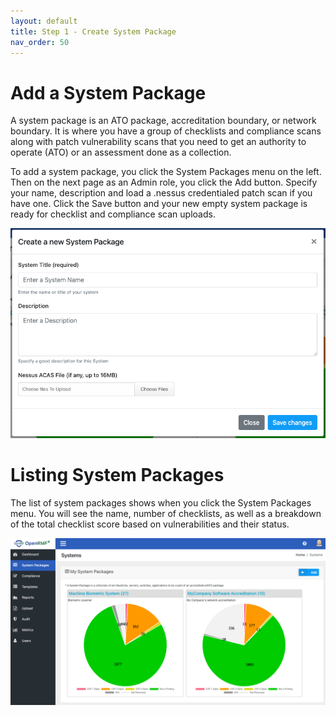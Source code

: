 ```yaml
---
layout: default
title: Step 1 - Create System Package
nav_order: 50
---
```


# Add a System Package

A system package is an ATO package, accreditation boundary, or network boundary. It is where you have a group of checklists and compliance scans along with patch vulnerability scans that you need to get an authority to operate (ATO) or an assessment done as a collection. 

To add a system package, you click the System Packages menu on the left. Then on the next page as an Admin role, you click the Add button. Specify your name, description and load a .nessus credentialed patch scan if you have one. Click the Save button and your new empty system package is ready for checklist and compliance scan uploads.

![OpenRMF OSS Add a System Package](./assets/add-system-package.png)


# Listing System Packages

The list of system packages shows when you click the System Packages menu. You will see the name, number of checklists, as well as a breakdown of the total checklist score based on vulnerabilities and their status.

![OpenRMF OSS System Packages](./assets/system-packages.png)
